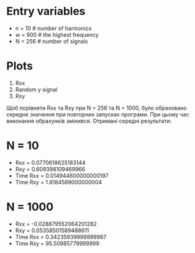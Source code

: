 # Entry variables
- n = 10   # number of harmonics
- w = 900  # the highest frequency
- N = 256  # number of signals

# Plots
1. Rxx
2. Random y signal
3. Rxy

Щоб порівняти Rxx та Rxy при N = 256 та N = 1000, було обраховано середнє значення при повторних запусках програми. При цьому час виконання обрахунків змінився. Отримані середні результати:

# N = 10
- Rxx = 0.0770618625183144
- Rxy = 0.609398109469966
- Time Rxx = 0.014944600000000197
- Time Rxy = 1.8184589000000004

# N = 1000
- Rxx = -0.028879552064201282
- Rxy = 0.05358501589488611
- Time Rxx = 0.34235939999999987
- Time Rxy = 95.50985779999999
